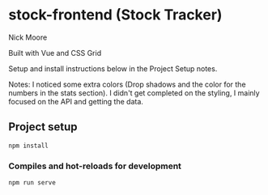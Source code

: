 # stock-frontend (Stock Tracker)
Nick Moore

Built with Vue and CSS Grid

Setup and install instructions below in the Project Setup notes.

Notes:
I noticed some extra colors (Drop shadows and the color for the numbers in the stats section).
I didn't get completed on the styling, I mainly focused on the API and getting the data.

## Project setup

```
npm install
```

### Compiles and hot-reloads for development

```
npm run serve
```
